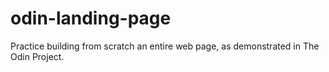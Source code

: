 # odin-landing-page
Practice building from scratch an entire web page, as demonstrated in The Odin Project.
